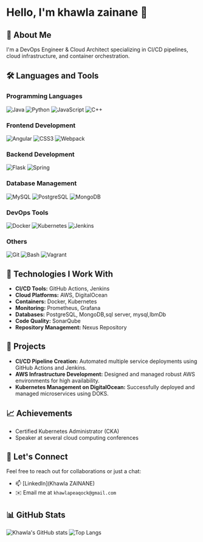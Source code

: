 # Hello, I'm khawla zainane 👋

## 🚀 About Me
I'm a DevOps Engineer & Cloud Architect specializing in CI/CD pipelines, cloud infrastructure, and container orchestration.


## 🛠️ Languages and Tools

### Programming Languages
![Java](https://img.shields.io/badge/Java-ED8B00.svg?style=flat-square&logo=java&logoColor=white)
![Python](https://img.shields.io/badge/Python-3776AB.svg?style=flat-square&logo=python&logoColor=white)
![JavaScript](https://img.shields.io/badge/JavaScript-F7DF1E.svg?style=flat-square&logo=javascript&logoColor=black)
![C++](https://img.shields.io/badge/C++-00599C.svg?style=flat-square&logo=cplusplus&logoColor=white)

### Frontend Development
![Angular](https://img.shields.io/badge/Angular-DD0031.svg?style=flat-square&logo=angular&logoColor=white)
![CSS3](https://img.shields.io/badge/CSS3-1572B6.svg?style=flat-square&logo=css3&logoColor=white)
![Webpack](https://img.shields.io/badge/Webpack-8DD6F9.svg?style=flat-square&logo=webpack&logoColor=black)

### Backend Development
![Flask](https://img.shields.io/badge/Flask-000000.svg?style=flat-square&logo=flask&logoColor=white)
![Spring](https://img.shields.io/badge/Spring-6DB33F.svg?style=flat-square&logo=spring&logoColor=white)

### Database Management
![MySQL](https://img.shields.io/badge/MySQL-4479A1.svg?style=flat-square&logo=mysql&logoColor=white)
![PostgreSQL](https://img.shields.io/badge/PostgreSQL-316192.svg?style=flat-square&logo=postgresql&logoColor=white)
![MongoDB](https://img.shields.io/badge/MongoDB-4EA94B.svg?style=flat-square&logo=mongodb&logoColor=white)

### DevOps Tools
![Docker](https://img.shields.io/badge/Docker-2496ED.svg?style=flat-square&logo=docker&logoColor=white)
![Kubernetes](https://img.shields.io/badge/Kubernetes-326CE5.svg?style=flat-square&logo=kubernetes&logoColor=white)
![Jenkins](https://img.shields.io/badge/Jenkins-D24939.svg?style=flat-square&logo=jenkins&logoColor=white)

### Others
![Git](https://img.shields.io/badge/Git-F05032.svg?style=flat-square&logo=git&logoColor=white)
![Bash](https://img.shields.io/badge/Bash-4EAA25.svg?style=flat-square&logo=gnu-bash&logoColor=white)
![Vagrant](https://img.shields.io/badge/Vagrant-1868F2.svg?style=flat-square&logo=vagrant&logoColor=white)


## 🔧 Technologies I Work With
- **CI/CD Tools:** GitHub Actions, Jenkins
- **Cloud Platforms:** AWS, DigitalOcean
- **Containers:** Docker, Kubernetes
- **Monitoring:** Prometheus, Grafana
- **Databases:** PostgreSQL, MongoDB,sql server, mysql,IbmDb
- **Code Quality:** SonarQube
- **Repository Management:** Nexus Repository

## 🌟 Projects
- **CI/CD Pipeline Creation:** Automated multiple service deployments using GitHub Actions and Jenkins. 
- **AWS Infrastructure Development:** Designed and managed robust AWS environments for high availability.
- **Kubernetes Management on DigitalOcean:** Successfully deployed and managed microservices using DOKS.

## 📈 Achievements
- Certified Kubernetes Administrator (CKA)
- Speaker at several cloud computing conferences

## 🤝 Let's Connect
Feel free to reach out for collaborations or just a chat:
- 📫 [LinkedIn](Khawla ZAINANE)
- ✉️ Email me at `khawlapeaqock@gmail.com`

## 📊 GitHub Stats

![Khawla's GitHub stats](https://github-readme-stats.vercel.app/api?username=khawlasusername&show_icons=true&theme=radical)
![Top Langs](https://github-readme-stats.vercel.app/api/top-langs/?username=khawlausername&layout=compact&theme=radical)





